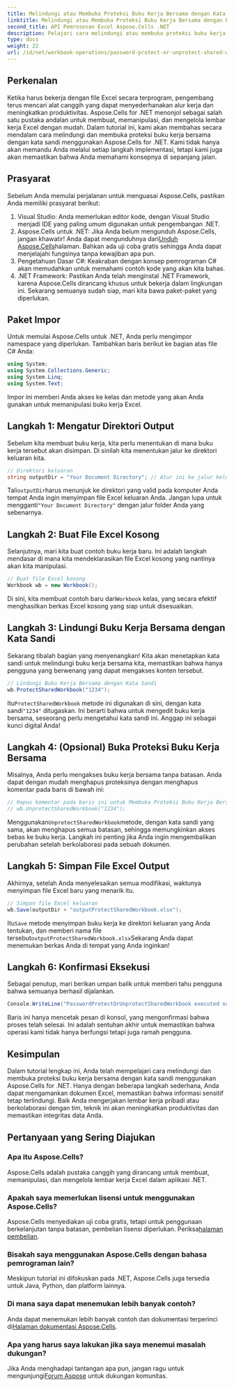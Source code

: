 ```yaml
---
title: Melindungi atau Membuka Proteksi Buku Kerja Bersama dengan Kata Sandi
linktitle: Melindungi atau Membuka Proteksi Buku Kerja Bersama dengan Kata Sandi
second_title: API Pemrosesan Excel Aspose.Cells .NET
description: Pelajari cara melindungi atau membuka proteksi buku kerja Excel yang dibagikan dengan kata sandi menggunakan Aspose.Cells for .NET dengan panduan langkah demi langkah ini. Tingkatkan keamanan dokumen Anda.
type: docs
weight: 22
url: /id/net/workbook-operations/password-protect-or-unprotect-shared-workbook/
---
```

## Perkenalan
Ketika harus bekerja dengan file Excel secara terprogram, pengembang terus mencari alat canggih yang dapat menyederhanakan alur kerja dan meningkatkan produktivitas. Aspose.Cells for .NET menonjol sebagai salah satu pustaka andalan untuk membuat, memanipulasi, dan mengelola lembar kerja Excel dengan mudah. Dalam tutorial ini, kami akan membahas secara mendalam cara melindungi dan membuka proteksi buku kerja bersama dengan kata sandi menggunakan Aspose.Cells for .NET. Kami tidak hanya akan memandu Anda melalui setiap langkah implementasi, tetapi kami juga akan memastikan bahwa Anda memahami konsepnya di sepanjang jalan.
## Prasyarat
Sebelum Anda memulai perjalanan untuk menguasai Aspose.Cells, pastikan Anda memiliki prasyarat berikut:
1. Visual Studio: Anda memerlukan editor kode, dengan Visual Studio menjadi IDE yang paling umum digunakan untuk pengembangan .NET.
2.  Aspose.Cells untuk .NET: Jika Anda belum mengunduh Aspose.Cells, jangan khawatir! Anda dapat mengunduhnya dari[Unduh Aspose.Cells](https://releases.aspose.com/cells/net/)halaman. Bahkan ada uji coba gratis sehingga Anda dapat menjelajahi fungsinya tanpa kewajiban apa pun.
3. Pengetahuan Dasar C#: Keakraban dengan konsep pemrograman C# akan memudahkan untuk memahami contoh kode yang akan kita bahas.
4. .NET Framework: Pastikan Anda telah menginstal .NET Framework, karena Aspose.Cells dirancang khusus untuk bekerja dalam lingkungan ini.
Sekarang semuanya sudah siap, mari kita bawa paket-paket yang diperlukan.
## Paket Impor
Untuk memulai Aspose.Cells untuk .NET, Anda perlu mengimpor namespace yang diperlukan. Tambahkan baris berikut ke bagian atas file C# Anda:
```csharp
using System;
using System.Collections.Generic;
using System.Linq;
using System.Text;
```
Impor ini memberi Anda akses ke kelas dan metode yang akan Anda gunakan untuk memanipulasi buku kerja Excel.
## Langkah 1: Mengatur Direktori Output
Sebelum kita membuat buku kerja, kita perlu menentukan di mana buku kerja tersebut akan disimpan. Di sinilah kita menentukan jalur ke direktori keluaran kita.
```csharp
// Direktori keluaran
string outputDir = "Your Document Directory"; // Atur ini ke jalur keluaran yang Anda inginkan
```
 Tali`outputDir`harus menunjuk ke direktori yang valid pada komputer Anda tempat Anda ingin menyimpan file Excel keluaran Anda. Jangan lupa untuk mengganti`"Your Document Directory"` dengan jalur folder Anda yang sebenarnya.
## Langkah 2: Buat File Excel Kosong
Selanjutnya, mari kita buat contoh buku kerja baru. Ini adalah langkah mendasar di mana kita mendeklarasikan file Excel kosong yang nantinya akan kita manipulasi. 
```csharp
// Buat file Excel kosong
Workbook wb = new Workbook();
```
 Di sini, kita membuat contoh baru dari`Workbook` kelas, yang secara efektif menghasilkan berkas Excel kosong yang siap untuk disesuaikan.
## Langkah 3: Lindungi Buku Kerja Bersama dengan Kata Sandi
Sekarang tibalah bagian yang menyenangkan! Kita akan menetapkan kata sandi untuk melindungi buku kerja bersama kita, memastikan bahwa hanya pengguna yang berwenang yang dapat mengakses konten tersebut.
```csharp
// Lindungi Buku Kerja Bersama dengan Kata Sandi
wb.ProtectSharedWorkbook("1234");
```
 Itu`ProtectSharedWorkbook` metode ini digunakan di sini, dengan kata sandi`"1234"` ditugaskan. Ini berarti bahwa untuk mengedit buku kerja bersama, seseorang perlu mengetahui kata sandi ini. Anggap ini sebagai kunci digital Anda!
## Langkah 4: (Opsional) Buka Proteksi Buku Kerja Bersama
Misalnya, Anda perlu mengakses buku kerja bersama tanpa batasan. Anda dapat dengan mudah menghapus proteksinya dengan menghapus komentar pada baris di bawah ini:
```csharp
// Hapus komentar pada baris ini untuk Membuka Proteksi Buku Kerja Bersama
// wb.UnprotectSharedWorkbook("1234");
```
 Menggunakan`UnprotectSharedWorkbook`metode, dengan kata sandi yang sama, akan menghapus semua batasan, sehingga memungkinkan akses bebas ke buku kerja. Langkah ini penting jika Anda ingin mengembalikan perubahan setelah berkolaborasi pada sebuah dokumen.
## Langkah 5: Simpan File Excel Output
Akhirnya, setelah Anda menyelesaikan semua modifikasi, waktunya menyimpan file Excel baru yang menarik itu.
```csharp
// Simpan file Excel keluaran
wb.Save(outputDir + "outputProtectSharedWorkbook.xlsx");
```
 Itu`Save` metode menyimpan buku kerja ke direktori keluaran yang Anda tentukan, dan memberi nama file tersebut`outputProtectSharedWorkbook.xlsx`Sekarang Anda dapat menemukan berkas Anda di tempat yang Anda inginkan!
## Langkah 6: Konfirmasi Eksekusi
Sebagai penutup, mari berikan umpan balik untuk memberi tahu pengguna bahwa semuanya berhasil dijalankan.
```csharp
Console.WriteLine("PasswordProtectOrUnprotectSharedWorkbook executed successfully.\r\n");
```
Baris ini hanya mencetak pesan di konsol, yang mengonfirmasi bahwa proses telah selesai. Ini adalah sentuhan akhir untuk memastikan bahwa operasi kami tidak hanya berfungsi tetapi juga ramah pengguna.
## Kesimpulan
Dalam tutorial lengkap ini, Anda telah mempelajari cara melindungi dan membuka proteksi buku kerja bersama dengan kata sandi menggunakan Aspose.Cells for .NET. Hanya dengan beberapa langkah sederhana, Anda dapat mengamankan dokumen Excel, memastikan bahwa informasi sensitif tetap terlindungi. Baik Anda mengerjakan lembar kerja pribadi atau berkolaborasi dengan tim, teknik ini akan meningkatkan produktivitas dan memastikan integritas data Anda.
## Pertanyaan yang Sering Diajukan
### Apa itu Aspose.Cells?
Aspose.Cells adalah pustaka canggih yang dirancang untuk membuat, memanipulasi, dan mengelola lembar kerja Excel dalam aplikasi .NET.
### Apakah saya memerlukan lisensi untuk menggunakan Aspose.Cells?
 Aspose.Cells menyediakan uji coba gratis, tetapi untuk penggunaan berkelanjutan tanpa batasan, pembelian lisensi diperlukan. Periksa[halaman pembelian](https://purchase.aspose.com/buy).
### Bisakah saya menggunakan Aspose.Cells dengan bahasa pemrograman lain?
Meskipun tutorial ini difokuskan pada .NET, Aspose.Cells juga tersedia untuk Java, Python, dan platform lainnya.
### Di mana saya dapat menemukan lebih banyak contoh?
 Anda dapat menemukan lebih banyak contoh dan dokumentasi terperinci di[Halaman dokumentasi Aspose.Cells](https://reference.aspose.com/cells/net/).
### Apa yang harus saya lakukan jika saya menemui masalah dukungan?
 Jika Anda menghadapi tantangan apa pun, jangan ragu untuk mengunjungi[Forum Aspose](https://forum.aspose.com/c/cells/9) untuk dukungan komunitas.